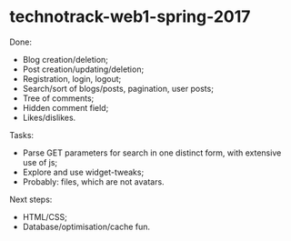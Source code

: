 # technotrack-web1-spring-2017

Done:
- Blog creation/deletion;
- Post creation/updating/deletion;
- Registration, login, logout;
- Search/sort of blogs/posts, pagination, user posts;
- Tree of comments;
- Hidden comment field;
- Likes/dislikes.

Tasks:
- Parse GET parameters for search in one distinct form, with extensive use of js;
- Explore and use widget-tweaks;
- Probably: files, which are not avatars.

Next steps:
- HTML/CSS;
- Database/optimisation/cache fun.
